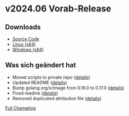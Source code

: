 # v2024.06 **Vorab-Release**

## Downloads

- [Source Code](http://www.retro-carnage.net/releases/v2024.06/Retro-Carnage-v2024.06-Code.zip)
- [Linux (x64)](http://www.retro-carnage.net/releases/v2024.06/Retro-Carnage-v2024.06-Linux.zip)
- [Windows (x64)](http://www.retro-carnage.net/releases/v2024.06/Retro-Carnage-v2024.06-Windows.zip)

## Was sich geändert hat

- Moved scripts to private repo ([details](https://github.com/Retro-Carnage-Team/retro-carnage/pull/107))
- Updated README ([details](https://github.com/Retro-Carnage-Team/retro-carnage/pull/108))
- Bump golang.org/x/image from 0.16.0 to 0.17.0 ([details](https://github.com/Retro-Carnage-Team/retro-carnage/pull/109))
- Fixed readme ([details](https://github.com/Retro-Carnage-Team/retro-carnage/pull/112))
- Removed duplicated attribution file ([details](https://github.com/Retro-Carnage-Team/retro-carnage/pull/113))


[Full Changelog](https://github.com/Retro-Carnage-Team/retro-carnage/compare/v2024.05...v2024.06)